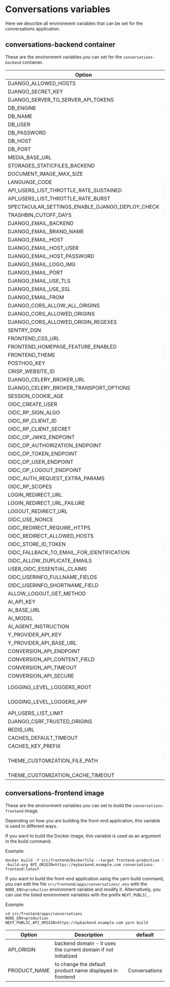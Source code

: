 # Conversations variables

Here we describe all environment variables that can be set for the conversations application.

## conversations-backend container

These are the environment variables you can set for the `conversations-backend` container.

| Option                                          | Description                                                                                                                       | default                                                 |
|-------------------------------------------------|-----------------------------------------------------------------------------------------------------------------------------------|---------------------------------------------------------|
| DJANGO_ALLOWED_HOSTS                            | allowed hosts                                                                                                                     | []                                                      |
| DJANGO_SECRET_KEY                               | secret key                                                                                                                        |                                                         |
| DJANGO_SERVER_TO_SERVER_API_TOKENS              |                                                                                                                                   | []                                                      |
| DB_ENGINE                                       | engine to use for database connections                                                                                            | django.db.backends.postgresql_psycopg2                  |
| DB_NAME                                         | name of the database                                                                                                              | conversations                                           |
| DB_USER                                         | user to authenticate with                                                                                                         | dinum                                                   |
| DB_PASSWORD                                     | password to authenticate with                                                                                                     | pass                                                    |
| DB_HOST                                         | host of the database                                                                                                              | localhost                                               |
| DB_PORT                                         | port of the database                                                                                                              | 5432                                                    |
| MEDIA_BASE_URL                                  |                                                                                                                                   |                                                         |
| STORAGES_STATICFILES_BACKEND                    |                                                                                                                                   | whitenoise.storage.CompressedManifestStaticFilesStorage |
| DOCUMENT_IMAGE_MAX_SIZE                         | maximum size of document in bytes                                                                                                 | 10485760                                                |
| LANGUAGE_CODE                                   | default language                                                                                                                  | en-us                                                   |
| API_USERS_LIST_THROTTLE_RATE_SUSTAINED          | throttle rate for api                                                                                                             | 180/hour                                                |
| API_USERS_LIST_THROTTLE_RATE_BURST              | throttle rate for api on burst                                                                                                    | 30/minute                                               |
| SPECTACULAR_SETTINGS_ENABLE_DJANGO_DEPLOY_CHECK |                                                                                                                                   | false                                                   |
| TRASHBIN_CUTOFF_DAYS                            | trashbin cutoff                                                                                                                   | 30                                                      |
| DJANGO_EMAIL_BACKEND                            | email backend library                                                                                                             | django.core.mail.backends.smtp.EmailBackend             |
| DJANGO_EMAIL_BRAND_NAME                         | brand name for email                                                                                                              |                                                         |
| DJANGO_EMAIL_HOST                               | host name of email                                                                                                                |                                                         |
| DJANGO_EMAIL_HOST_USER                          | user to authenticate with on the email host                                                                                       |                                                         |
| DJANGO_EMAIL_HOST_PASSWORD                      | password to authenticate with on the email host                                                                                   |                                                         |
| DJANGO_EMAIL_LOGO_IMG                           | logo for the email                                                                                                                |                                                         |
| DJANGO_EMAIL_PORT                               | port used to connect to email host                                                                                                |                                                         |
| DJANGO_EMAIL_USE_TLS                            | use tls for email host connection                                                                                                 | false                                                   |
| DJANGO_EMAIL_USE_SSL                            | use sstl for email host connection                                                                                                | false                                                   |
| DJANGO_EMAIL_FROM                               | email address used as sender                                                                                                      | from@example.com                                        |
| DJANGO_CORS_ALLOW_ALL_ORIGINS                   | allow all CORS origins                                                                                                            | false                                                   |
| DJANGO_CORS_ALLOWED_ORIGINS                     | list of origins allowed for CORS                                                                                                  | []                                                      |
| DJANGO_CORS_ALLOWED_ORIGIN_REGEXES              | list of origins allowed for CORS using regulair expressions                                                                       | []                                                      |
| SENTRY_DSN                                      | sentry host                                                                                                                       |                                                         |
| FRONTEND_CSS_URL                                | To add a external css file to the app                                                                                             |                                                         |
| FRONTEND_HOMEPAGE_FEATURE_ENABLED               | frontend feature flag to display the homepage                                                                                     | false                                                   |
| FRONTEND_THEME                                  | frontend theme to use                                                                                                             |                                                         |
| POSTHOG_KEY                                     | posthog key for analytics                                                                                                         |                                                         |
| CRISP_WEBSITE_ID                                | crisp website id for support                                                                                                      |                                                         |
| DJANGO_CELERY_BROKER_URL                        | celery broker url                                                                                                                 | redis://redis:6379/0                                    |
| DJANGO_CELERY_BROKER_TRANSPORT_OPTIONS          | celery broker transport options                                                                                                   | {}                                                      |
| SESSION_COOKIE_AGE                              | duration of the cookie session                                                                                                    | 60*60*12                                                |
| OIDC_CREATE_USER                                | create used on OIDC                                                                                                               | false                                                   |
| OIDC_RP_SIGN_ALGO                               | verification algorithm used OIDC tokens                                                                                           | RS256                                                   |
| OIDC_RP_CLIENT_ID                               | client id used for OIDC                                                                                                           | conversations                                           |
| OIDC_RP_CLIENT_SECRET                           | client secret used for OIDC                                                                                                       |                                                         |
| OIDC_OP_JWKS_ENDPOINT                           | JWKS endpoint for OIDC                                                                                                            |                                                         |
| OIDC_OP_AUTHORIZATION_ENDPOINT                  | Authorization endpoint for OIDC                                                                                                   |                                                         |
| OIDC_OP_TOKEN_ENDPOINT                          | Token endpoint for OIDC                                                                                                           |                                                         |
| OIDC_OP_USER_ENDPOINT                           | User endpoint for OIDC                                                                                                            |                                                         |
| OIDC_OP_LOGOUT_ENDPOINT                         | Logout endpoint for OIDC                                                                                                          |                                                         |
| OIDC_AUTH_REQUEST_EXTRA_PARAMS                  | OIDC extra auth parameters                                                                                                        | {}                                                      |
| OIDC_RP_SCOPES                                  | scopes requested for OIDC                                                                                                         | openid email                                            |
| LOGIN_REDIRECT_URL                              | login redirect url                                                                                                                |                                                         |
| LOGIN_REDIRECT_URL_FAILURE                      | login redirect url on failure                                                                                                     |                                                         |
| LOGOUT_REDIRECT_URL                             | logout redirect url                                                                                                               |                                                         |
| OIDC_USE_NONCE                                  | use nonce for OIDC                                                                                                                | true                                                    |
| OIDC_REDIRECT_REQUIRE_HTTPS                     | Require https for OIDC redirect url                                                                                               | false                                                   |
| OIDC_REDIRECT_ALLOWED_HOSTS                     | Allowed hosts for OIDC redirect url                                                                                               | []                                                      |
| OIDC_STORE_ID_TOKEN                             | Store OIDC token                                                                                                                  | true                                                    |
| OIDC_FALLBACK_TO_EMAIL_FOR_IDENTIFICATION       | faillback to email for identification                                                                                             | true                                                    |
| OIDC_ALLOW_DUPLICATE_EMAILS                     | Allow duplicate emails                                                                                                            | false                                                   |
| USER_OIDC_ESSENTIAL_CLAIMS                      | essential claims in OIDC token                                                                                                    | []                                                      |
| OIDC_USERINFO_FULLNAME_FIELDS                   | OIDC token claims to create full name                                                                                             | ["first_name", "last_name"]                             |
| OIDC_USERINFO_SHORTNAME_FIELD                   | OIDC token claims to create shortname                                                                                             | first_name                                              |
| ALLOW_LOGOUT_GET_METHOD                         | Allow get logout method                                                                                                           | true                                                    |
| AI_API_KEY                                      | AI key to be used for AI Base url                                                                                                 |                                                         |
| AI_BASE_URL                                     | OpenAI compatible AI base url                                                                                                     |                                                         |
| AI_MODEL                                        | AI Model to use                                                                                                                   |                                                         |
| AI_AGENT_INSTRUCTION                            | Base instruction for the AI agent                                                                                                 | You are a helpful assistant                             |
| Y_PROVIDER_API_KEY                              | Y provider API key                                                                                                                |                                                         |
| Y_PROVIDER_API_BASE_URL                         | Y Provider url                                                                                                                    |                                                         |
| CONVERSION_API_ENDPOINT                         | Conversion API endpoint                                                                                                           | convert-markdown                                        |
| CONVERSION_API_CONTENT_FIELD                    | Conversion api content field                                                                                                      | content                                                 |
| CONVERSION_API_TIMEOUT                          | Conversion api timeout                                                                                                            | 30                                                      |
| CONVERSION_API_SECURE                           | Require secure conversion api                                                                                                     | false                                                   |
| LOGGING_LEVEL_LOGGERS_ROOT                      | default logging level. options are "DEBUG", "INFO", "WARN", "ERROR", "CRITICAL"                                                   | INFO                                                    |
| LOGGING_LEVEL_LOGGERS_APP                       | application logging level. options are "DEBUG", "INFO", "WARN", "ERROR", "CRITICAL"                                               | INFO                                                    |
| API_USERS_LIST_LIMIT                            | Limit on API users                                                                                                                | 5                                                       |
| DJANGO_CSRF_TRUSTED_ORIGINS                     | CSRF trusted origins                                                                                                              | []                                                      |
| REDIS_URL                                       | cache url                                                                                                                         | redis://redis:6379/1                                    |
| CACHES_DEFAULT_TIMEOUT                          | cache default timeout                                                                                                             | 30                                                      |
| CACHES_KEY_PREFIX                               | The prefix used to every cache keys.                                                                                              | conversations                                           |
| THEME_CUSTOMIZATION_FILE_PATH                   | full path to the file customizing the theme. An example is provided in src/backend/conversations/configuration/theme/default.json | BASE_DIR/conversations/configuration/theme/default.json |
| THEME_CUSTOMIZATION_CACHE_TIMEOUT               | Cache duration for the customization settings                                                                                     | 86400                                                   |


## conversations-frontend image

These are the environment variables you can set to build the `conversations-frontend` image.

Depending on how you are building the front-end application, this variable is used in different ways.

If you want to build the Docker image, this variable is used as an argument in the build command.

Example:

```
docker build -f src/frontend/Dockerfile --target frontend-production --build-arg API_ORIGIN=https://mybackend.example.com conversations-frontend:latest
``` 

If you want to build the front-end application using the yarn build command, you can edit the file `src/frontend/apps/conversations/.env` with the `NODE_ENV=production` environment variable and modify it. Alternatively, you can use the listed environment variables with the prefix `NEXT_PUBLIC_`.

Example:

```
cd src/frontend/apps/conversations
NODE_ENV=production NEXT_PUBLIC_API_ORIGIN=https://mybackend.example.com yarn build
```

| Option                                          | Description                                                                        | default                                                 |
|-------------------------------------------------|------------------------------------------------------------------------------------| ------------------------------------------------------- |
| API_ORIGIN                                      | backend domain - it uses the current domain if not initialized                     |                                                         |
| PRODUCT_NAME                                    | to change the default product name displayed in frontend                           | Conversations                                           |
